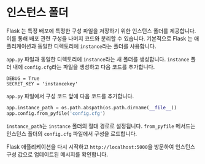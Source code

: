 # 인스턴스 폴더

Flask 는 특정 배포에 특정한 구성 파일을 저장하기 위한 인스턴스 폴더를 제공합니다. 이를 통해 배포 관련 구성을 나머지 코드와 분리할 수 있습니다. 기본적으로 Flask 는 애플리케이션과 동일한 디렉토리에 `instance`라는 폴더를 사용합니다.

`app.py` 파일과 동일한 디렉토리에 `instance`라는 새 폴더를 생성합니다. `instance` 폴더 내에 `config.cfg`라는 파일을 생성하고 다음 코드를 추가합니다.

```
DEBUG = True
SECRET_KEY = 'instancekey'
```

`app.py` 파일에서 구성 코드 앞에 다음 코드를 추가합니다.

```python
app.instance_path = os.path.abspath(os.path.dirname(__file__))
app.config.from_pyfile('config.cfg')
```

`instance_path`는 `instance` 폴더의 절대 경로로 설정됩니다. `from_pyfile` 메서드는 인스턴스 폴더의 `config.cfg` 파일에서 구성을 로드합니다.

Flask 애플리케이션을 다시 시작하고 `http://localhost:5000`을 방문하여 인스턴스 구성 값으로 업데이트된 메시지를 확인합니다.
